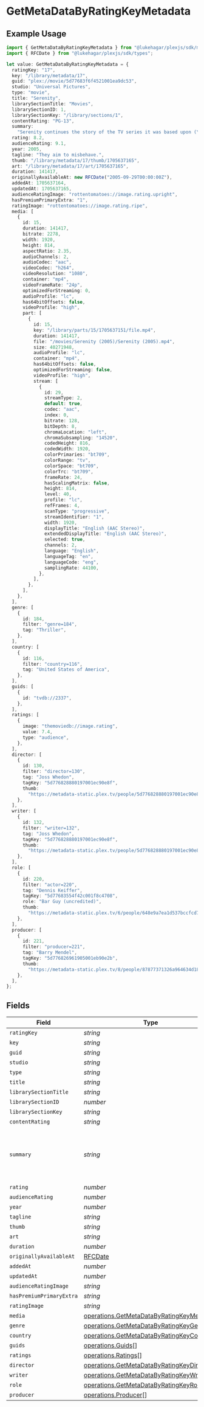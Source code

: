 # GetMetaDataByRatingKeyMetadata

## Example Usage

```typescript
import { GetMetaDataByRatingKeyMetadata } from "@lukehagar/plexjs/sdk/models/operations";
import { RFCDate } from "@lukehagar/plexjs/sdk/types";

let value: GetMetaDataByRatingKeyMetadata = {
  ratingKey: "17",
  key: "/library/metadata/17",
  guid: "plex://movie/5d77683f6f4521001ea9dc53",
  studio: "Universal Pictures",
  type: "movie",
  title: "Serenity",
  librarySectionTitle: "Movies",
  librarySectionID: 1,
  librarySectionKey: "/library/sections/1",
  contentRating: "PG-13",
  summary:
    "Serenity continues the story of the TV series it was based upon (\"Firefly\"). River Tam had a secret - one in which she's not even aware - so dangerous, no one's safe, as an Alliance operative's sent to capture her, and all others are considered irrelevant to his job.",
  rating: 8.2,
  audienceRating: 9.1,
  year: 2005,
  tagline: "They aim to misbehave.",
  thumb: "/library/metadata/17/thumb/1705637165",
  art: "/library/metadata/17/art/1705637165",
  duration: 141417,
  originallyAvailableAt: new RFCDate("2005-09-29T00:00:00Z"),
  addedAt: 1705637164,
  updatedAt: 1705637165,
  audienceRatingImage: "rottentomatoes://image.rating.upright",
  hasPremiumPrimaryExtra: "1",
  ratingImage: "rottentomatoes://image.rating.ripe",
  media: [
    {
      id: 15,
      duration: 141417,
      bitrate: 2278,
      width: 1920,
      height: 814,
      aspectRatio: 2.35,
      audioChannels: 2,
      audioCodec: "aac",
      videoCodec: "h264",
      videoResolution: "1080",
      container: "mp4",
      videoFrameRate: "24p",
      optimizedForStreaming: 0,
      audioProfile: "lc",
      has64bitOffsets: false,
      videoProfile: "high",
      part: [
        {
          id: 15,
          key: "/library/parts/15/1705637151/file.mp4",
          duration: 141417,
          file: "/movies/Serenity (2005)/Serenity (2005).mp4",
          size: 40271948,
          audioProfile: "lc",
          container: "mp4",
          has64bitOffsets: false,
          optimizedForStreaming: false,
          videoProfile: "high",
          stream: [
            {
              id: 29,
              streamType: 2,
              default: true,
              codec: "aac",
              index: 0,
              bitrate: 128,
              bitDepth: 8,
              chromaLocation: "left",
              chromaSubsampling: "14520",
              codedHeight: 816,
              codedWidth: 1920,
              colorPrimaries: "bt709",
              colorRange: "tv",
              colorSpace: "bt709",
              colorTrc: "bt709",
              frameRate: 24,
              hasScalingMatrix: false,
              height: 814,
              level: 40,
              profile: "lc",
              refFrames: 4,
              scanType: "progressive",
              streamIdentifier: "1",
              width: 1920,
              displayTitle: "English (AAC Stereo)",
              extendedDisplayTitle: "English (AAC Stereo)",
              selected: true,
              channels: 2,
              language: "English",
              languageTag: "en",
              languageCode: "eng",
              samplingRate: 44100,
            },
          ],
        },
      ],
    },
  ],
  genre: [
    {
      id: 184,
      filter: "genre=184",
      tag: "Thriller",
    },
  ],
  country: [
    {
      id: 116,
      filter: "country=116",
      tag: "United States of America",
    },
  ],
  guids: [
    {
      id: "tvdb://2337",
    },
  ],
  ratings: [
    {
      image: "themoviedb://image.rating",
      value: 7.4,
      type: "audience",
    },
  ],
  director: [
    {
      id: 130,
      filter: "director=130",
      tag: "Joss Whedon",
      tagKey: "5d776828880197001ec90e8f",
      thumb:
        "https://metadata-static.plex.tv/people/5d776828880197001ec90e8f.jpg",
    },
  ],
  writer: [
    {
      id: 132,
      filter: "writer=132",
      tag: "Joss Whedon",
      tagKey: "5d776828880197001ec90e8f",
      thumb:
        "https://metadata-static.plex.tv/people/5d776828880197001ec90e8f.jpg",
    },
  ],
  role: [
    {
      id: 220,
      filter: "actor=220",
      tag: "Dennis Keiffer",
      tagKey: "5d77683554f42c001f8c4708",
      role: "Bar Guy (uncredited)",
      thumb:
        "https://metadata-static.plex.tv/6/people/648e9a7ea1d537bccfcd7615134b78ce.jpg",
    },
  ],
  producer: [
    {
      id: 221,
      filter: "producer=221",
      tag: "Barry Mendel",
      tagKey: "5d776826961905001eb90e2b",
      thumb:
        "https://metadata-static.plex.tv/8/people/87877371326a964634d18556d94547e1.jpg",
    },
  ],
};
```

## Fields

| Field                                                                                                                                                                                                                                                                       | Type                                                                                                                                                                                                                                                                        | Required                                                                                                                                                                                                                                                                    | Description                                                                                                                                                                                                                                                                 | Example                                                                                                                                                                                                                                                                     |
| --------------------------------------------------------------------------------------------------------------------------------------------------------------------------------------------------------------------------------------------------------------------------- | --------------------------------------------------------------------------------------------------------------------------------------------------------------------------------------------------------------------------------------------------------------------------- | --------------------------------------------------------------------------------------------------------------------------------------------------------------------------------------------------------------------------------------------------------------------------- | --------------------------------------------------------------------------------------------------------------------------------------------------------------------------------------------------------------------------------------------------------------------------- | --------------------------------------------------------------------------------------------------------------------------------------------------------------------------------------------------------------------------------------------------------------------------- |
| `ratingKey`                                                                                                                                                                                                                                                                 | *string*                                                                                                                                                                                                                                                                    | :heavy_minus_sign:                                                                                                                                                                                                                                                          | N/A                                                                                                                                                                                                                                                                         | 17                                                                                                                                                                                                                                                                          |
| `key`                                                                                                                                                                                                                                                                       | *string*                                                                                                                                                                                                                                                                    | :heavy_minus_sign:                                                                                                                                                                                                                                                          | N/A                                                                                                                                                                                                                                                                         | /library/metadata/17                                                                                                                                                                                                                                                        |
| `guid`                                                                                                                                                                                                                                                                      | *string*                                                                                                                                                                                                                                                                    | :heavy_minus_sign:                                                                                                                                                                                                                                                          | N/A                                                                                                                                                                                                                                                                         | plex://movie/5d77683f6f4521001ea9dc53                                                                                                                                                                                                                                       |
| `studio`                                                                                                                                                                                                                                                                    | *string*                                                                                                                                                                                                                                                                    | :heavy_minus_sign:                                                                                                                                                                                                                                                          | N/A                                                                                                                                                                                                                                                                         | Universal Pictures                                                                                                                                                                                                                                                          |
| `type`                                                                                                                                                                                                                                                                      | *string*                                                                                                                                                                                                                                                                    | :heavy_minus_sign:                                                                                                                                                                                                                                                          | N/A                                                                                                                                                                                                                                                                         | movie                                                                                                                                                                                                                                                                       |
| `title`                                                                                                                                                                                                                                                                     | *string*                                                                                                                                                                                                                                                                    | :heavy_minus_sign:                                                                                                                                                                                                                                                          | N/A                                                                                                                                                                                                                                                                         | Serenity                                                                                                                                                                                                                                                                    |
| `librarySectionTitle`                                                                                                                                                                                                                                                       | *string*                                                                                                                                                                                                                                                                    | :heavy_minus_sign:                                                                                                                                                                                                                                                          | N/A                                                                                                                                                                                                                                                                         | Movies                                                                                                                                                                                                                                                                      |
| `librarySectionID`                                                                                                                                                                                                                                                          | *number*                                                                                                                                                                                                                                                                    | :heavy_minus_sign:                                                                                                                                                                                                                                                          | N/A                                                                                                                                                                                                                                                                         | 1                                                                                                                                                                                                                                                                           |
| `librarySectionKey`                                                                                                                                                                                                                                                         | *string*                                                                                                                                                                                                                                                                    | :heavy_minus_sign:                                                                                                                                                                                                                                                          | N/A                                                                                                                                                                                                                                                                         | /library/sections/1                                                                                                                                                                                                                                                         |
| `contentRating`                                                                                                                                                                                                                                                             | *string*                                                                                                                                                                                                                                                                    | :heavy_minus_sign:                                                                                                                                                                                                                                                          | N/A                                                                                                                                                                                                                                                                         | PG-13                                                                                                                                                                                                                                                                       |
| `summary`                                                                                                                                                                                                                                                                   | *string*                                                                                                                                                                                                                                                                    | :heavy_minus_sign:                                                                                                                                                                                                                                                          | N/A                                                                                                                                                                                                                                                                         | Serenity continues the story of the TV series it was based upon ("Firefly"). River Tam had a secret - one in which she's not even aware - so dangerous, no one's safe, as an Alliance operative's sent to capture her, and all others are considered irrelevant to his job. |
| `rating`                                                                                                                                                                                                                                                                    | *number*                                                                                                                                                                                                                                                                    | :heavy_minus_sign:                                                                                                                                                                                                                                                          | N/A                                                                                                                                                                                                                                                                         | 8.2                                                                                                                                                                                                                                                                         |
| `audienceRating`                                                                                                                                                                                                                                                            | *number*                                                                                                                                                                                                                                                                    | :heavy_minus_sign:                                                                                                                                                                                                                                                          | N/A                                                                                                                                                                                                                                                                         | 9.1                                                                                                                                                                                                                                                                         |
| `year`                                                                                                                                                                                                                                                                      | *number*                                                                                                                                                                                                                                                                    | :heavy_minus_sign:                                                                                                                                                                                                                                                          | N/A                                                                                                                                                                                                                                                                         | 2005                                                                                                                                                                                                                                                                        |
| `tagline`                                                                                                                                                                                                                                                                   | *string*                                                                                                                                                                                                                                                                    | :heavy_minus_sign:                                                                                                                                                                                                                                                          | N/A                                                                                                                                                                                                                                                                         | They aim to misbehave.                                                                                                                                                                                                                                                      |
| `thumb`                                                                                                                                                                                                                                                                     | *string*                                                                                                                                                                                                                                                                    | :heavy_minus_sign:                                                                                                                                                                                                                                                          | N/A                                                                                                                                                                                                                                                                         | /library/metadata/17/thumb/1705637165                                                                                                                                                                                                                                       |
| `art`                                                                                                                                                                                                                                                                       | *string*                                                                                                                                                                                                                                                                    | :heavy_minus_sign:                                                                                                                                                                                                                                                          | N/A                                                                                                                                                                                                                                                                         | /library/metadata/17/art/1705637165                                                                                                                                                                                                                                         |
| `duration`                                                                                                                                                                                                                                                                  | *number*                                                                                                                                                                                                                                                                    | :heavy_minus_sign:                                                                                                                                                                                                                                                          | N/A                                                                                                                                                                                                                                                                         | 141417                                                                                                                                                                                                                                                                      |
| `originallyAvailableAt`                                                                                                                                                                                                                                                     | [RFCDate](../../../types/rfcdate.md)                                                                                                                                                                                                                                        | :heavy_minus_sign:                                                                                                                                                                                                                                                          | N/A                                                                                                                                                                                                                                                                         | 2005-09-29 00:00:00 +0000 UTC                                                                                                                                                                                                                                               |
| `addedAt`                                                                                                                                                                                                                                                                   | *number*                                                                                                                                                                                                                                                                    | :heavy_minus_sign:                                                                                                                                                                                                                                                          | N/A                                                                                                                                                                                                                                                                         | 1705637164                                                                                                                                                                                                                                                                  |
| `updatedAt`                                                                                                                                                                                                                                                                 | *number*                                                                                                                                                                                                                                                                    | :heavy_minus_sign:                                                                                                                                                                                                                                                          | N/A                                                                                                                                                                                                                                                                         | 1705637165                                                                                                                                                                                                                                                                  |
| `audienceRatingImage`                                                                                                                                                                                                                                                       | *string*                                                                                                                                                                                                                                                                    | :heavy_minus_sign:                                                                                                                                                                                                                                                          | N/A                                                                                                                                                                                                                                                                         | rottentomatoes://image.rating.upright                                                                                                                                                                                                                                       |
| `hasPremiumPrimaryExtra`                                                                                                                                                                                                                                                    | *string*                                                                                                                                                                                                                                                                    | :heavy_minus_sign:                                                                                                                                                                                                                                                          | N/A                                                                                                                                                                                                                                                                         | 1                                                                                                                                                                                                                                                                           |
| `ratingImage`                                                                                                                                                                                                                                                               | *string*                                                                                                                                                                                                                                                                    | :heavy_minus_sign:                                                                                                                                                                                                                                                          | N/A                                                                                                                                                                                                                                                                         | rottentomatoes://image.rating.ripe                                                                                                                                                                                                                                          |
| `media`                                                                                                                                                                                                                                                                     | [operations.GetMetaDataByRatingKeyMedia](../../../sdk/models/operations/getmetadatabyratingkeymedia.md)[]                                                                                                                                                                   | :heavy_minus_sign:                                                                                                                                                                                                                                                          | N/A                                                                                                                                                                                                                                                                         |                                                                                                                                                                                                                                                                             |
| `genre`                                                                                                                                                                                                                                                                     | [operations.GetMetaDataByRatingKeyGenre](../../../sdk/models/operations/getmetadatabyratingkeygenre.md)[]                                                                                                                                                                   | :heavy_minus_sign:                                                                                                                                                                                                                                                          | N/A                                                                                                                                                                                                                                                                         |                                                                                                                                                                                                                                                                             |
| `country`                                                                                                                                                                                                                                                                   | [operations.GetMetaDataByRatingKeyCountry](../../../sdk/models/operations/getmetadatabyratingkeycountry.md)[]                                                                                                                                                               | :heavy_minus_sign:                                                                                                                                                                                                                                                          | N/A                                                                                                                                                                                                                                                                         |                                                                                                                                                                                                                                                                             |
| `guids`                                                                                                                                                                                                                                                                     | [operations.Guids](../../../sdk/models/operations/guids.md)[]                                                                                                                                                                                                               | :heavy_minus_sign:                                                                                                                                                                                                                                                          | N/A                                                                                                                                                                                                                                                                         |                                                                                                                                                                                                                                                                             |
| `ratings`                                                                                                                                                                                                                                                                   | [operations.Ratings](../../../sdk/models/operations/ratings.md)[]                                                                                                                                                                                                           | :heavy_minus_sign:                                                                                                                                                                                                                                                          | N/A                                                                                                                                                                                                                                                                         |                                                                                                                                                                                                                                                                             |
| `director`                                                                                                                                                                                                                                                                  | [operations.GetMetaDataByRatingKeyDirector](../../../sdk/models/operations/getmetadatabyratingkeydirector.md)[]                                                                                                                                                             | :heavy_minus_sign:                                                                                                                                                                                                                                                          | N/A                                                                                                                                                                                                                                                                         |                                                                                                                                                                                                                                                                             |
| `writer`                                                                                                                                                                                                                                                                    | [operations.GetMetaDataByRatingKeyWriter](../../../sdk/models/operations/getmetadatabyratingkeywriter.md)[]                                                                                                                                                                 | :heavy_minus_sign:                                                                                                                                                                                                                                                          | N/A                                                                                                                                                                                                                                                                         |                                                                                                                                                                                                                                                                             |
| `role`                                                                                                                                                                                                                                                                      | [operations.GetMetaDataByRatingKeyRole](../../../sdk/models/operations/getmetadatabyratingkeyrole.md)[]                                                                                                                                                                     | :heavy_minus_sign:                                                                                                                                                                                                                                                          | N/A                                                                                                                                                                                                                                                                         |                                                                                                                                                                                                                                                                             |
| `producer`                                                                                                                                                                                                                                                                  | [operations.Producer](../../../sdk/models/operations/producer.md)[]                                                                                                                                                                                                         | :heavy_minus_sign:                                                                                                                                                                                                                                                          | N/A                                                                                                                                                                                                                                                                         |                                                                                                                                                                                                                                                                             |